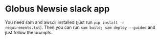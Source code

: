 # Globus Newsie slack app


You need sam and awscli installed (just run `pip install -r requirements.txt`).
Then you can run `sam build; sam deploy --guided` and just follow the prompts.